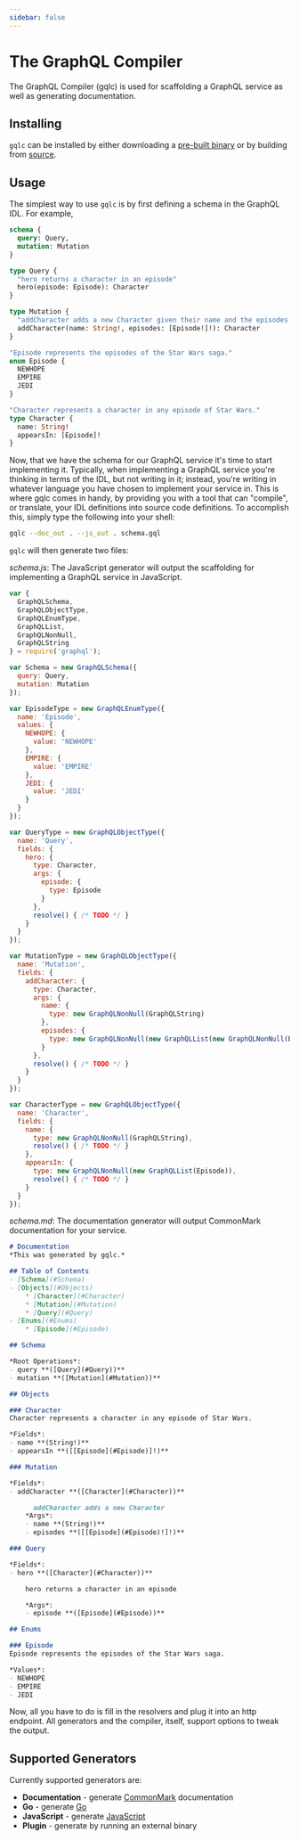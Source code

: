 ```yaml
---
sidebar: false
---
```


# The GraphQL Compiler

The GraphQL Compiler (gqlc) is used for scaffolding a GraphQL service as well
as generating documentation.

## Installing

`gqlc` can be installed by either downloading a [pre-built binary](https://github.com/gqlc/gqlc/releases) or by
building from [source](https://github.com/gqlc/gqlc).

## Usage

The simplest way to use `gqlc` is by first defining a schema in the GraphQL IDL.
For example,
```graphql
schema {
  query: Query,
  mutation: Mutation
}

type Query {
  "hero returns a character in an episode"
  hero(episode: Episode): Character
}

type Mutation {
  "addCharacter adds a new Character given their name and the episodes they appeared in."
  addCharacter(name: String!, episodes: [Episode!]!): Character
}

"Episode represents the episodes of the Star Wars saga."
enum Episode {
  NEWHOPE
  EMPIRE
  JEDI
}

"Character represents a character in any episode of Star Wars."
type Character {
  name: String!
  appearsIn: [Episode]!
}
```

Now, that we have the schema for our GraphQL service it's time to start
implementing it. Typically, when implementing a GraphQL service you're thinking
in terms of the IDL, but not writing in it; instead, you're writing in whatever
language you have chosen to implement your service in. This is where gqlc comes
in handy, by providing you with a tool that can "compile", or translate, your IDL
definitions into source code definitions. To accomplish this, simply type the
following into your shell:

```bash
gqlc --doc_out . --js_out . schema.gql
```

`gqlc` will then generate two files:

*schema.js*: The JavaScript generator will output the scaffolding for implementing
a GraphQL service in JavaScript.
```javascript
var {
  GraphQLSchema,
  GraphQLObjectType,
  GraphQLEnumType,
  GraphQLList,
  GraphQLNonNull,
  GraphQLString
} = require('graphql');

var Schema = new GraphQLSchema({
  query: Query,
  mutation: Mutation
});

var EpisodeType = new GraphQLEnumType({
  name: 'Episode',
  values: {
    NEWHOPE: {
      value: 'NEWHOPE'
    },
    EMPIRE: {
      value: 'EMPIRE'
    },
    JEDI: {
      value: 'JEDI'
    }
  }
});

var QueryType = new GraphQLObjectType({
  name: 'Query',
  fields: {
    hero: {
      type: Character,
      args: {
        episode: {
          type: Episode
        }
      },
      resolve() { /* TODO */ }
    }
  }
});

var MutationType = new GraphQLObjectType({
  name: 'Mutation',
  fields: {
    addCharacter: {
      type: Character,
      args: {
        name: {
          type: new GraphQLNonNull(GraphQLString)
        },
        episodes: {
          type: new GraphQLNonNull(new GraphQLList(new GraphQLNonNull(Episode)))
        }
      },
      resolve() { /* TODO */ }
    }
  }
});

var CharacterType = new GraphQLObjectType({
  name: 'Character',
  fields: {
    name: {
      type: new GraphQLNonNull(GraphQLString),
      resolve() { /* TODO */ }
    },
    appearsIn: {
      type: new GraphQLNonNull(new GraphQLList(Episode)),
      resolve() { /* TODO */ }
    }
  }
});
```

*schema.md*: The documentation generator will output CommonMark documentation
for your service.
```markdown
# Documentation
*This was generated by gqlc.*

## Table of Contents
- [Schema](#Schema)
- [Objects](#Objects)
	* [Character](#Character)
	* [Mutation](#Mutation)
	* [Query](#Query)
- [Enums](#Enums)
	* [Episode](#Episode)

## Schema

*Root Operations*:
- query **([Query](#Query))**
- mutation **([Mutation](#Mutation))**

## Objects

### Character
Character represents a character in any episode of Star Wars.

*Fields*:
- name **(String!)**
- appearsIn **([[Episode](#Episode)]!)**

### Mutation

*Fields*:
- addCharacter **([Character](#Character))**

	  addCharacter adds a new Character
	*Args*:
	- name **(String!)**
	- episodes **([[Episode](#Episode)!]!)**

### Query

*Fields*:
- hero **([Character](#Character))**

	hero returns a character in an episode

	*Args*:
	- episode **([Episode](#Episode))**

## Enums

### Episode
Episode represents the episodes of the Star Wars saga.

*Values*:
- NEWHOPE
- EMPIRE
- JEDI
```

Now, all you have to do is fill in the resolvers and plug it into an http
endpoint. All generators and the compiler, itself, support options to tweak the
output.

## Supported Generators
Currently supported generators are:

* **Documentation** - generate [CommonMark](https://commonmark.org) documentation
* **Go** - generate [Go](https://golang.org)
* **JavaScript** - generate [JavaScript](https://javascript.com)
* **Plugin** - generate by running an external binary
